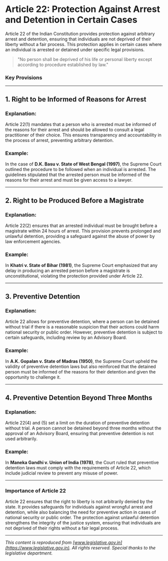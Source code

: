 # **Article 22: Protection Against Arrest and Detention in Certain Cases**

Article 22 of the Indian Constitution provides protection against arbitrary arrest and detention, ensuring that individuals are not deprived of their liberty without a fair process. This protection applies in certain cases where an individual is arrested or detained under specific legal provisions.

> "No person shall be deprived of his life or personal liberty except according to procedure established by law."

### **Key Provisions**

---

## **1. Right to be Informed of Reasons for Arrest**

### **Explanation**:
Article 22(1) mandates that a person who is arrested must be informed of the reasons for their arrest and should be allowed to consult a legal practitioner of their choice. This ensures transparency and accountability in the process of arrest, preventing arbitrary detention.

### **Example**:
In the case of **D.K. Basu v. State of West Bengal (1997)**, the Supreme Court outlined the procedure to be followed when an individual is arrested. The guidelines stipulated that the arrested person must be informed of the reasons for their arrest and must be given access to a lawyer.

---

## **2. Right to be Produced Before a Magistrate**

### **Explanation**:
Article 22(2) ensures that an arrested individual must be brought before a magistrate within 24 hours of arrest. This provision prevents prolonged and unlawful detention, providing a safeguard against the abuse of power by law enforcement agencies.

### **Example**:
In **Khatri v. State of Bihar (1981)**, the Supreme Court emphasized that any delay in producing an arrested person before a magistrate is unconstitutional, violating the protection provided under Article 22.

---

## **3. Preventive Detention**

### **Explanation**:
Article 22 allows for preventive detention, where a person can be detained without trial if there is a reasonable suspicion that their actions could harm national security or public order. However, preventive detention is subject to certain safeguards, including review by an Advisory Board.

### **Example**:
In **A.K. Gopalan v. State of Madras (1950)**, the Supreme Court upheld the validity of preventive detention laws but also reinforced that the detained person must be informed of the reasons for their detention and given the opportunity to challenge it.

---

## **4. Preventive Detention Beyond Three Months**

### **Explanation**:
Article 22(4) and (5) set a limit on the duration of preventive detention without trial. A person cannot be detained beyond three months without the approval of an Advisory Board, ensuring that preventive detention is not used arbitrarily.

### **Example**:
In **Maneka Gandhi v. Union of India (1978)**, the Court ruled that preventive detention laws must comply with the requirements of Article 22, which include judicial review to prevent any misuse of power.

---

### **Importance of Article 22**

Article 22 ensures that the right to liberty is not arbitrarily denied by the state. It provides safeguards for individuals against wrongful arrest and detention, while also balancing the need for preventive action in cases of national security or public order. The protection against unlawful detention strengthens the integrity of the justice system, ensuring that individuals are not deprived of their rights without a fair legal process.

---

*This content is reproduced from [www.legislative.gov.in](https://www.legislative.gov.in). All rights reserved. Special thanks to the legislative department.*